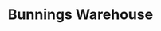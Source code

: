 ---
title: "Bunnings Warehouse"
url: /christchurch/bunnings-warehouse-marshland-road/
shop: Baumarkt
---